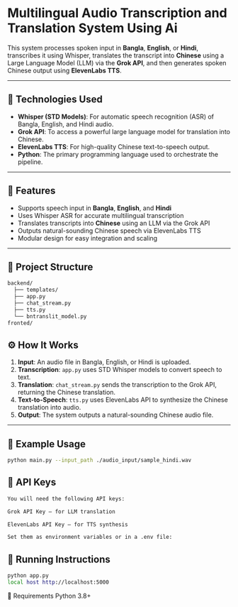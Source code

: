 # Multilingual Audio Transcription and Translation System Using Ai

This system processes spoken input in **Bangla**, **English**, or **Hindi**, transcribes it using Whisper, translates the transcript into **Chinese** using a Large Language Model (LLM) via the **Grok API**, and then generates spoken Chinese output using **ElevenLabs TTS**.

---

## 🔧 Technologies Used

- **Whisper (STD Models)**: For automatic speech recognition (ASR) of Bangla, English, and Hindi audio.
- **Grok API**: To access a powerful large language model for translation into Chinese.
- **ElevenLabs TTS**: For high-quality Chinese text-to-speech output.
- **Python**: The primary programming language used to orchestrate the pipeline.

---

## 🚀 Features

- Supports speech input in **Bangla**, **English**, and **Hindi**
- Uses Whisper ASR for accurate multilingual transcription
- Translates transcripts into **Chinese** using an LLM via the Grok API
- Outputs natural-sounding Chinese speech via ElevenLabs TTS
- Modular design for easy integration and scaling

---

## 📁 Project Structure
```bash
backend/
  ├── templates/
  ├── app.py
  ├── chat_stream.py
  ├── tts.py
  └── bntranslit_model.py
fronted/

```

## ⚙️ How It Works

1. **Input**: An audio file in Bangla, English, or Hindi is uploaded.
2. **Transcription**: `app.py` uses STD Whisper models to convert speech to text.
3. **Translation**: `chat_stream.py` sends the transcription to the Grok API, returning the Chinese translation.
4. **Text-to-Speech**: `tts.py` uses ElevenLabs API to synthesize the Chinese translation into audio.
5. **Output**: The system outputs a natural-sounding Chinese audio file.

---

## 🧪 Example Usage

```bash
python main.py --input_path ./audio_input/sample_hindi.wav

```

## 🔑 API Keys
```bash
You will need the following API keys:

Grok API Key – for LLM translation

ElevenLabs API Key – for TTS synthesis

Set them as environment variables or in a .env file:
```
## 🚀 Running Instructions 
```bash
python app.py
local host http://localhost:5000
```

📌 Requirements
Python 3.8+

